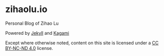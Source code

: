 # zihaolu.io

Personal Blog of Zihao Lu

Powered by <a href="https://github.com/jekyll/jekyll">Jekyll</a> and <a href="https://github.com/kamikat/jekyll-theme-kagami">Kagami</a>

Except where otherwise noted, content on this site is licensed under a <a href="https://creativecommons.org/licenses/by-nc-nd/4.0/deed.zh" target="_blank">CC BY-NC-ND 4.0</a> license.
